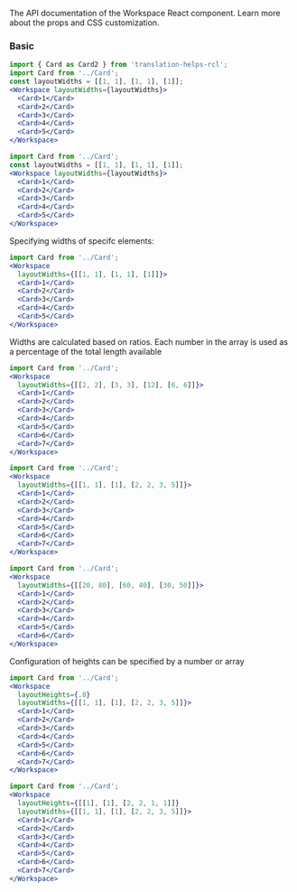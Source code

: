 The API documentation of the Workspace React component. Learn more about the props and CSS customization.

### Basic

```jsx
import { Card as Card2 } from 'translation-helps-rcl';
import Card from '../Card';
const layoutWidths = [[1, 1], [1, 1], [1]];
<Workspace layoutWidths={layoutWidths}>
  <Card>1</Card>
  <Card>2</Card>
  <Card>3</Card>
  <Card>4</Card>
  <Card>5</Card>
</Workspace>
```

```jsx
import Card from '../Card';
const layoutWidths = [[1, 1], [1, 1], [1]];
<Workspace layoutWidths={layoutWidths}>
  <Card>1</Card>
  <Card>2</Card>
  <Card>3</Card>
  <Card>4</Card>
  <Card>5</Card>
</Workspace>
```

Specifying widths of specifc elements:

```jsx
import Card from '../Card';
<Workspace
  layoutWidths={[[1, 1], [1, 1], [1]]}>
  <Card>1</Card>
  <Card>2</Card>
  <Card>3</Card>
  <Card>4</Card>
  <Card>5</Card>
</Workspace>
```

Widths are calculated based on ratios. Each number in the array
is used as a percentage of the total length available

```jsx
import Card from '../Card';
<Workspace
  layoutWidths={[[2, 2], [3, 3], [12], [6, 6]]}>
  <Card>1</Card>
  <Card>2</Card>
  <Card>3</Card>
  <Card>4</Card>
  <Card>5</Card>
  <Card>6</Card>
  <Card>7</Card>
</Workspace>
```

```jsx
import Card from '../Card';
<Workspace
  layoutWidths={[[1, 1], [1], [2, 2, 3, 5]]}>
  <Card>1</Card>
  <Card>2</Card>
  <Card>3</Card>
  <Card>4</Card>
  <Card>5</Card>
  <Card>6</Card>
  <Card>7</Card>
</Workspace>
```

```jsx
import Card from '../Card';
<Workspace
  layoutWidths={[[20, 80], [60, 40], [30, 50]]}>
  <Card>1</Card>
  <Card>2</Card>
  <Card>3</Card>
  <Card>4</Card>
  <Card>5</Card>
  <Card>6</Card>
</Workspace>
```


Configuration of heights can be specified by a number or array

```jsx
import Card from '../Card';
<Workspace
  layoutHeights={.8}
  layoutWidths={[[1, 1], [1], [2, 2, 3, 5]]}>
  <Card>1</Card>
  <Card>2</Card>
  <Card>3</Card>
  <Card>4</Card>
  <Card>5</Card>
  <Card>6</Card>
  <Card>7</Card>
</Workspace>
```

```jsx
import Card from '../Card';
<Workspace
  layoutHeights={[[1], [1], [2, 2, 1, 1]]}
  layoutWidths={[[1, 1], [1], [2, 2, 3, 5]]}>
  <Card>1</Card>
  <Card>2</Card>
  <Card>3</Card>
  <Card>4</Card>
  <Card>5</Card>
  <Card>6</Card>
  <Card>7</Card>
</Workspace>
```